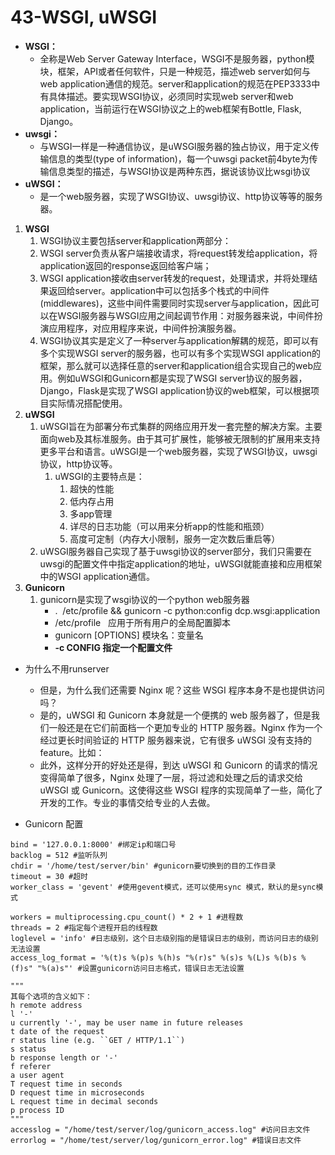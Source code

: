 # 43-WSGI, uWSGI

* **WSGI：**
    * 全称是Web Server Gateway Interface，WSGI不是服务器，python模块，框架，API或者任何软件，只是一种规范，描述web server如何与web application通信的规范。server和application的规范在PEP3333中有具体描述。要实现WSGI协议，必须同时实现web server和web application，当前运行在WSGI协议之上的web框架有Bottle, Flask, Django。
* **uwsgi：**
    * 与WSGI一样是一种通信协议，是uWSGI服务器的独占协议，用于定义传输信息的类型(type of information)，每一个uwsgi packet前4byte为传输信息类型的描述，与WSGI协议是两种东西，据说该协议比wsgi协议
* **uWSGI：**
    * 是一个web服务器，实现了WSGI协议、uwsgi协议、http协议等等的服务器。

1. **WSGI**
    1. WSGI协议主要包括server和application两部分：
    2. WSGI server负责从客户端接收请求，将request转发给application，将application返回的response返回给客户端；
    3. WSGI application接收由server转发的request，处理请求，并将处理结果返回给server。application中可以包括多个栈式的中间件(middlewares)，这些中间件需要同时实现server与application，因此可以在WSGI服务器与WSGI应用之间起调节作用：对服务器来说，中间件扮演应用程序，对应用程序来说，中间件扮演服务器。
    4. WSGI协议其实是定义了一种server与application解耦的规范，即可以有多个实现WSGI server的服务器，也可以有多个实现WSGI application的框架，那么就可以选择任意的server和application组合实现自己的web应用。例如uWSGI和Gunicorn都是实现了WSGI server协议的服务器，Django，Flask是实现了WSGI application协议的web框架，可以根据项目实际情况搭配使用。
2. **uWSGI**
    1. uWSGI旨在为部署分布式集群的网络应用开发一套完整的解决方案。主要面向web及其标准服务。由于其可扩展性，能够被无限制的扩展用来支持更多平台和语言。uWSGI是一个web服务器，实现了WSGI协议，uwsgi协议，http协议等。
        1. uWSGI的主要特点是：
            1. 超快的性能
            2. 低内存占用
            3. 多app管理
            4. 详尽的日志功能（可以用来分析app的性能和瓶颈）
            5. 高度可定制（内存大小限制，服务一定次数后重启等）
    2. uWSGI服务器自己实现了基于uwsgi协议的server部分，我们只需要在uwsgi的配置文件中指定application的地址，uWSGI就能直接和应用框架中的WSGI application通信。
3. **Gunicorn**
    1. gunicorn是实现了wsgi协议的一个python web服务器
        * .  /etc/profile && gunicorn -c python:config dcp.wsgi:application
        * /etc/profile   应用于所有用户的全局配置脚本
        * gunicorn [OPTIONS] 模块名：变量名
        * **-c CONFIG **指定一个配置文件****

* 为什么不用runserver
    * 但是，为什么我们还需要 Nginx 呢？这些 WSGI 程序本身不是也提供访问吗？
    * 是的，uWSGI 和 Gunicorn 本身就是一个便携的 web 服务器了，但是我们一般还是在它们前面档一个更加专业的 HTTP 服务器。Nginx 作为一个经过更长时间验证的 HTTP 服务器来说，它有很多 uWSGI 没有支持的 feature。比如：
    * 此外，这样分开的好处还是得，到达 uWSGI 和 Gunicorn 的请求的情况变得简单了很多，Nginx 处理了一层，将过滤和处理之后的请求交给 uWSGI 或 Gunicorn。这使得这些 WSGI 程序的实现简单了一些，简化了开发的工作。专业的事情交给专业的人去做。

* Gunicorn 配置

```
bind = '127.0.0.1:8000' #绑定ip和端口号
backlog = 512 #监听队列
chdir = '/home/test/server/bin' #gunicorn要切换到的目的工作目录
timeout = 30 #超时
worker_class = 'gevent' #使用gevent模式，还可以使用sync 模式，默认的是sync模式

workers = multiprocessing.cpu_count() * 2 + 1 #进程数
threads = 2 #指定每个进程开启的线程数
loglevel = 'info' #日志级别，这个日志级别指的是错误日志的级别，而访问日志的级别无法设置
access_log_format = '%(t)s %(p)s %(h)s "%(r)s" %(s)s %(L)s %(b)s %(f)s" "%(a)s"' #设置gunicorn访问日志格式，错误日志无法设置

"""
其每个选项的含义如下：
h remote address
l '-'
u currently '-', may be user name in future releases
t date of the request
r status line (e.g. ``GET / HTTP/1.1``)
s status
b response length or '-'
f referer
a user agent
T request time in seconds
D request time in microseconds
L request time in decimal seconds
p process ID
"""
accesslog = "/home/test/server/log/gunicorn_access.log" #访问日志文件
errorlog = "/home/test/server/log/gunicorn_error.log" #错误日志文件
```
